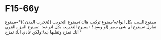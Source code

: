 # F15-66y
ممنوع السب  بكل انواعه/ممنوع  تركيب هاك /ممنوع التخريب )(/تخرب المدن )(*~ممنوع تغازل )ممنوع اي شي مضر (او وسخ !-:ممنوع التخريب 
بكل انواعه:-:ممنوع المزح القوي * انك تمزح وتقلبها جد/:ولكن عادي انك تمزح 

